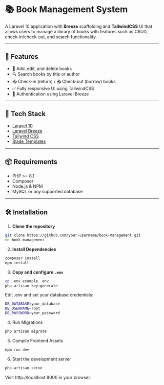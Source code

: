 # 📚 Book Management System

A Laravel 10 application with **Breeze** scaffolding and **TailwindCSS** UI that allows users to manage a library of books with features such as CRUD, check-in/check-out, and search functionality.

---

## 🚀 Features

- 📖 Add, edit, and delete books
- 🔍 Search books by title or author
- 📥 Check-in (return) / 📤 Check-out (borrow) books
- ✅ Fully responsive UI using TailwindCSS
- 🔐 Authentication using Laravel Breeze

---

## 🧰 Tech Stack

- [Laravel 10](https://laravel.com/)
- [Laravel Breeze](https://laravel.com/docs/10.x/starter-kits#breeze)
- [Tailwind CSS](https://tailwindcss.com/)
- [Blade Templates](https://laravel.com/docs/10.x/blade)

---

## 📦 Requirements

- PHP >= 8.1
- Composer
- Node.js & NPM
- MySQL or any supported database

---

## 🛠️ Installation

1. **Clone the repository**

```bash
git clone https://github.com/your-username/book-management.git
cd book-management
```

2. **Install Dependencies**

```bash
composer install
npm install
```

3. **Copy and configure `.env`**

```bash
cp .env.example .env
php artisan key:generate
```

Edit .env and set your database credentials:

```bash
DB_DATABASE=your_database
DB_USERNAME=root
DB_PASSWORD=your_password
```

4. Run Migrations

```bash
php artisan migrate
```

5. Compile Frontend Assets

```bash
npm run dev
```

6. Start the development server

```bash
php artisan serve
```

Visit http://localhost:8000 in your browser.
